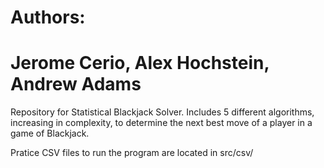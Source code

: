 # Authors:
# Jerome Cerio, Alex Hochstein, Andrew Adams

Repository for Statistical Blackjack Solver.
Includes 5 different algorithms, increasing in complexity, to determine the next best move of a player in a game of Blackjack.

Pratice CSV files to run the program are located in src/csv/

